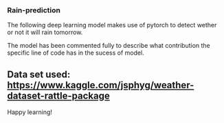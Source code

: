 ### Rain-prediction
The following deep learning model makes use of pytorch to detect wether or not it will rain tomorrow.

The model has been commented fully to describe what contribution the specific line of code has in the sucess of model.


## Data set used:   https://www.kaggle.com/jsphyg/weather-dataset-rattle-package

Happy learning!
